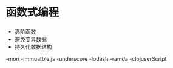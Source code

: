 # 函数式编程

### 
- 高阶函数
- 避免变异数据
- 持久化数据结构


-mori
-immuatble.js
-underscore
-lodash
-ramda
-clojuserScript
